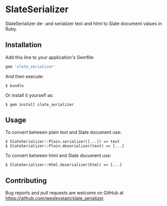 # SlateSerializer

SlateSerializer de- and serializer text and html to Slate document values in Ruby.

## Installation

Add this line to your application's Gemfile:

```ruby
gem 'slate_serializer'
```

And then execute:

    $ bundle

Or install it yourself as:

    $ gem install slate_serializer

## Usage

To convert between plain text and Slate document use:

    $ SlateSerializer::Plain.serializer([...]) => text
    $ SlateSerializer::Plain.deserializer(text) => [...]

To convert between html and Slate document use:

    $ SlateSerializer::Html.deserializer(html) => [...]

## Contributing

Bug reports and pull requests are welcome on GitHub at https://github.com/wesleystam/slate_serializer.
